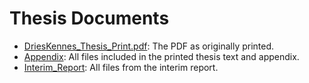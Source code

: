 # Thesis Documents

+ [DriesKennes_Thesis_Print.pdf](DriesKennes_Thesis_Print.pdf): The PDF as originally printed.
+ [Appendix](Appendix): All files included in the printed thesis text and appendix.
+ [Interim_Report](Interim_Report): All files from the interim report.


